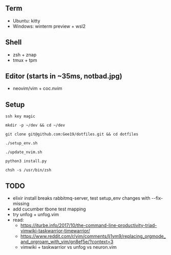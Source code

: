 ## Term
- Ubuntu: kitty
- Windows: winterm preview + wsl2

## Shell
- zsh + znap
- tmux + tpm

## Editor (starts in ~35ms, notbad.jpg)
- neovim/vim + coc.nvim

## Setup
`ssh key magic`

`mkdir -p ~/dev && cd ~/dev`

`git clone git@github.com:Gee19/dotfiles.git && cd dotfiles`

`./setup_env.sh`

`./update_nvim.sh`

`python3 install.py`

`chsh -s /usr/bin/zsh`

## TODO
- elixir install breaks rabbitmq-server, test setup_env changes with --fix-missing
- add cucumber tbone test mapping
- try unfog + unfog.vim
- read:
  - https://iturbe.info/2017/10/the-command-line-productivity-triad-vimwiki-taskwarrior-timewarrior/
  - https://www.reddit.com/r/vim/comments/lj1vm9/replacing_orgmode_and_orgroam_with_vim/gn8ef5e/?context=3
  - vimwiki + taskwarrior vs unfog vs neuron.vim
